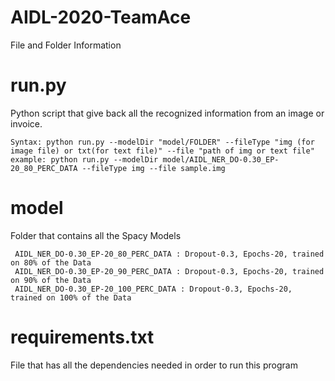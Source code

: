 # AIDL-2020-TeamAce
File and Folder Information

# run.py 
Python script that give back all the recognized information from an image or invoice.
         
    Syntax: python run.py --modelDir "model/FOLDER" --fileType "img (for image file) or txt(for text file)" --file "path of img or text file"
    example: python run.py --modelDir model/AIDL_NER_DO-0.30_EP-20_80_PERC_DATA --fileType img --file sample.img
         
# model
Folder that contains all the Spacy Models

     AIDL_NER_DO-0.30_EP-20_80_PERC_DATA : Dropout-0.3, Epochs-20, trained on 80% of the Data
     AIDL_NER_DO-0.30_EP-20_90_PERC_DATA : Dropout-0.3, Epochs-20, trained on 90% of the Data
     AIDL_NER_DO-0.30_EP-20_100_PERC_DATA : Dropout-0.3, Epochs-20, trained on 100% of the Data
     
# requirements.txt
File that has all the dependencies needed in order to run this program
